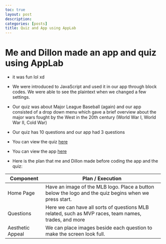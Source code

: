 ```yaml
---
toc: true
layout: post
description:
categories: [posts]
title: Quiz and App using AppLab
---
```

# Me and Dillon made an app and quiz using AppLab
- it was fun lol xd
- We were introduced to JavaScript and used it in our app through block codes. We were able to see the plaintext when we changed a few settings.
- Our quiz was about Major League Baseball (again) and our app consisted of a drop down menu which gave a brief overview about the major wars fought by the West in the 20th century (World War I, World War II, Cold War)
- Our quiz has 10 questions and our app had 3 questions
- You can view the quiz [here](https://studio.code.org/projects/applab/J-lBx4h4v1k3OqyW71ciH1YEPZZQtRH2tGEAmyO9CI8/edit)
- You can view the app [here](https://studio.code.org/projects/applab/wzrgWNAQJlODZaqGA30EkKgbkzkFHkBL3OxUF4DxlHo/edit)

- Here is the plan that me and Dillon made before coding the app and the quiz:

| Component | Plan / Execution |
|---- | ------------|
| Home Page | Have an image of the MLB logo. Place a button below the logo and the quiz begins when we press start. |
| Questions | Here we can have all sorts of questions MLB related, such as MVP races, team names, trades, and more |
| Aesthetic Appeal | We can place images beside each question to make the screen look full. |